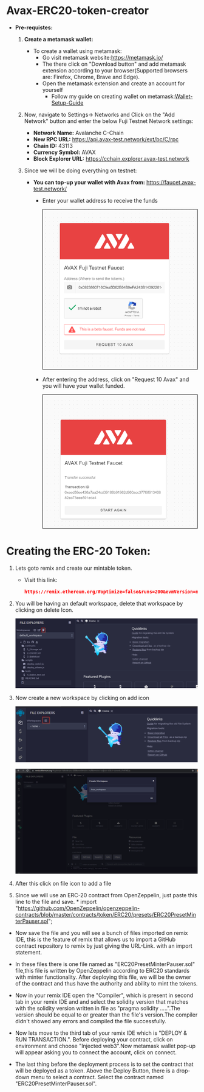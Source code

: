 # Avax-ERC20-token-creator



  * <b>Pre-requistes:</b>
     1) <b>Create a metamask wallet:</b>
        * To create a wallet using metamask:
          * Go visit metamask website:https://metamask.io/
          * The there click on "Download button" and add metamask extension according to your browser(Supported browsers are: Firefox, Chrome, Brave and Edge). 
          * Open the metamask extension and create an account for yourself
             * Follow my guide on creating wallet on metamask:<a href="https://github.com/TanishqDsharma/Avax-ERC20-token-creator/blob/main/Metamask_wallet_setup_Guide.md">Wallet-Setup-Guide</a>
            
     2) Now, navigate to Settings-> Networks and Click on the "Add Network" button and enter the below Fuji Testnet Network settings:
          
          * <b>Network Name:</b> Avalanche C-Chain
          * <b>New RPC URL:</b> https://api.avax-test.network/ext/bc/C/rpc
          * <b>Chain ID:</b> 43113
          * <b>Currency Symbol:</b> AVAX
          * <b>Block Explorer URL:</b>  https://cchain.explorer.avax-test.network
     
     3) Since we will be doing everything on testnet:
          
          * <b>You can top-up your wallet with Avax from:</b> https://faucet.avax-test.network/
          
            * Enter your wallet address to receive the funds
            
              ![alt text](https://github.com/TanishqDsharma/Avax-ERC20-token-creator/blob/main/avax-images/a1.png)
            
            * After entering the address, click on "Request 10 Avax" and you will have your wallet funded.
            
              ![alt text](https://github.com/TanishqDsharma/Avax-ERC20-token-creator/blob/main/avax-images/a2.png)

        
         
          
 
# Creating the ERC-20 Token:

  1) Lets goto remix and create our mintable token. 
      
      * Visit this link:
       
         ```json
         https://remix.ethereum.org/#optimize=false&runs=200&evmVersion=null&version=soljson-v0.8.4+commit.c7e474f2.js to open remix IDE.
         ```

  
  2) You will be having an default workspace, delete that workspace by clicking on delete Icon.
      
      ![alt text](https://github.com/TanishqDsharma/Avax-ERC20-token-creator/blob/main/avax-images/w1.png)
  
  3) Now create a new workspace by clicking on add icon 
      
      ![alt text](https://github.com/TanishqDsharma/Avax-ERC20-token-creator/blob/main/avax-images/w2.png)
      
      ![alt text](https://github.com/TanishqDsharma/Avax-ERC20-token-creator/blob/main/avax-images/a3.png)
       
  4) After this click on file icon to add a file
  
  5) Since we will use an ERC-20 contract from OpenZeppelin, just paste this line to the file and save.
    * import "https://github.com/OpenZeppelin/openzeppelin-contracts/blob/master/contracts/token/ERC20/presets/ERC20PresetMinterPauser.sol";
  * Now save the file and you will see a bunch of files imported on remix IDE, this is the feature of remix that allows us to import a GitHub contract repository to remix by just giving the URL-Link. with an import statement.
  
  *  In these files there is one file named as "ERC20PresetMinterPauser.sol" file,this file is written by OpenZeppelin according to ERC20 standards with minter functionality. After deploying this file, we will be the owner of the contract and thus have the authority and ability to mint the tokens.
  
  * Now in your remix IDE open the "Compiler", which is present in second tab in your remix IDE and and select the solidity version that matches with the solidity version written in file as "pragma solidity …..".The version should be equal to or greater than the file's version.The compiler didn't showed any errors and compiled the file successfully.
  
  * Now lets move to the third tab of your remix IDE which is "DEPLOY & RUN TRANSACTION.". Before deploying your contract, click on environment and choose "Injected web3".Now metamask wallet pop-up will appear asking you to connect the account, click on connect.
  
  * The last thing before the deployment process is to set the contract that will be deployed as a token. Above the Deploy Button, there is a drop-down menu to select a contract. Select the contract named "ERC20PresetMinterPauser.sol".
